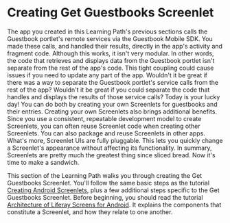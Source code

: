 # Creating Get Guestbooks Screenlet [](id=creating-get-guestbooks-screenlet)

The app you created in this Learning Path's previous sections calls the 
Guestbook portlet's remote services via the Guestbook Mobile SDK. You made these 
calls, and handled their results, directly in the app's activity and fragment 
code. Although this works, it isn't very modular. In other words, the code that 
retrieves and displays data from the Guestbook portlet isn't separate from the 
rest of the app's code. This tight coupling could cause issues if you need to 
update any part of the app. Wouldn't it be great if there was a way to separate 
the Guestbook portlet's service calls from the rest of the app? Wouldn't it be 
great if you could separate the code that handles and displays the results of 
those service calls? Today is your lucky day! You can do both by 
creating your own Screenlets for guestbooks and their entries. Creating your own 
Screenlets also brings additional benefits. Since you use a consistent, 
repeatable development model to create Screenlets, you can often reuse Screenlet 
code when creating other Screenlets. You can also package and reuse Screenlets 
in other apps. What's more, Screenlet UIs are fully pluggable. This lets you 
quickly change a Screenlet's appearance without affecting its functionality. In 
summary, Screenlets are pretty much the greatest thing since sliced bread. Now 
it's time to make a sandwich. 

This section of the Learning Path walks you through creating the Get Guestbooks 
Screenlet. You'll follow the same basic steps as the tutorial 
[Creating Android Screenlets](/develop/tutorials/-/knowledge_base/6-2/creating-android-screenlets), 
plus a few additional steps specific to the Get Guestbooks Screenlet. Before 
beginning, you should read the tutorial 
[Architecture of Liferay Screens for Android](/develop/tutorials/-/knowledge_base/6-2/architecture-of-liferay-screens-for-android). 
It explains the components that constitute a Screenlet, and how they relate to 
one another. 
